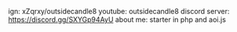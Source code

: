 ign: xZqrxy/outsidecandle8
youtube: outsidecandle8
discord server: https://discord.gg/SXYGp94AyU
about me:
starter in php and aoi.js
